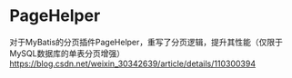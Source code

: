 # PageHelper
对于MyBatis的分页插件PageHelper，重写了分页逻辑，提升其性能（仅限于MySQL数据库的单表分页增强）  
https://blog.csdn.net/weixin_30342639/article/details/110300394
